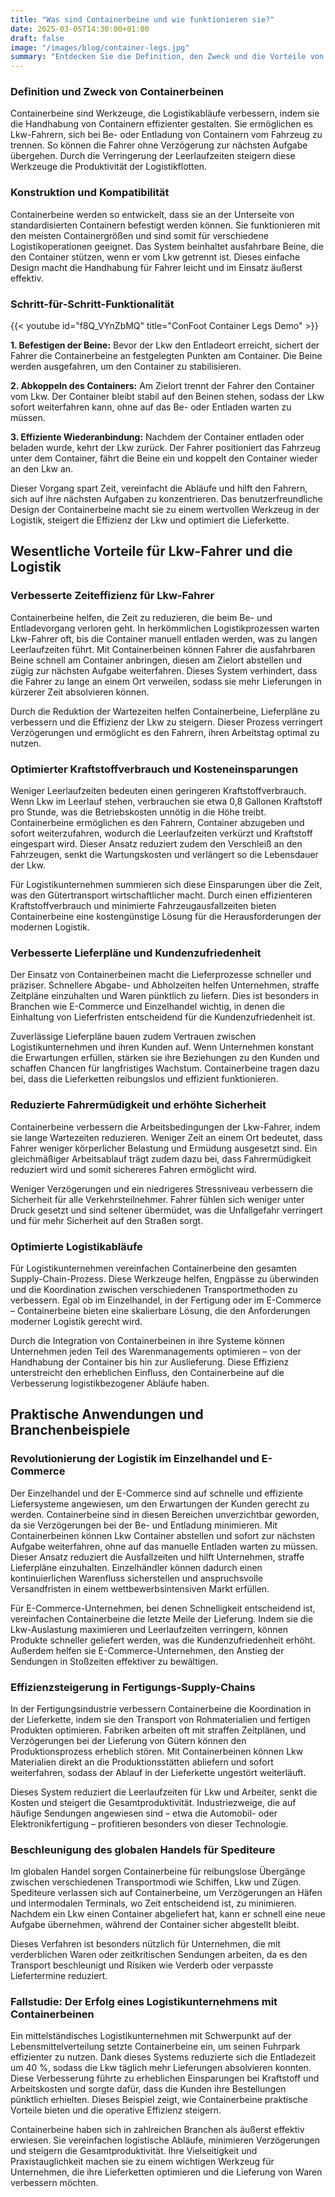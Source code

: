 ```yaml
---
title: "Was sind Containerbeine und wie funktionieren sie?"
date: 2025-03-05T14:30:00+01:00
draft: false
image: "/images/blog/container-legs.jpg"
summary: "Entdecken Sie die Definition, den Zweck und die Vorteile von Containerbeinen in der Logistik. Erfahren Sie, wie sie die Effizienz steigern, Kosten senken und die Lieferpläne verbessern."
---
```


### Definition und Zweck von Containerbeinen

Containerbeine sind Werkzeuge, die Logistikabläufe verbessern, indem sie die Handhabung von Containern effizienter gestalten. Sie ermöglichen es Lkw-Fahrern, sich bei Be- oder Entladung von Containern vom Fahrzeug zu trennen. So können die Fahrer ohne Verzögerung zur nächsten Aufgabe übergehen. Durch die Verringerung der Leerlaufzeiten steigern diese Werkzeuge die Produktivität der Logistikflotten.

### Konstruktion und Kompatibilität

Containerbeine werden so entwickelt, dass sie an der Unterseite von standardisierten Containern befestigt werden können. Sie funktionieren mit den meisten Containergrößen und sind somit für verschiedene Logistikoperationen geeignet. Das System beinhaltet ausfahrbare Beine, die den Container stützen, wenn er vom Lkw getrennt ist. Dieses einfache Design macht die Handhabung für Fahrer leicht und im Einsatz äußerst effektiv.

### Schritt-für-Schritt-Funktionalität

{{< youtube id="f8Q_VYnZbMQ" title="ConFoot Container Legs Demo" >}}

**1. Befestigen der Beine:** Bevor der Lkw den Entladeort erreicht, sichert der Fahrer die Containerbeine an festgelegten Punkten am Container. Die Beine werden ausgefahren, um den Container zu stabilisieren.  

**2. Abkoppeln des Containers:** Am Zielort trennt der Fahrer den Container vom Lkw. Der Container bleibt stabil auf den Beinen stehen, sodass der Lkw sofort weiterfahren kann, ohne auf das Be- oder Entladen warten zu müssen.  

**3. Effiziente Wiederanbindung:** Nachdem der Container entladen oder beladen wurde, kehrt der Lkw zurück. Der Fahrer positioniert das Fahrzeug unter dem Container, fährt die Beine ein und koppelt den Container wieder an den Lkw an.  

Dieser Vorgang spart Zeit, vereinfacht die Abläufe und hilft den Fahrern, sich auf ihre nächsten Aufgaben zu konzentrieren. Das benutzerfreundliche Design der Containerbeine macht sie zu einem wertvollen Werkzeug in der Logistik, steigert die Effizienz der Lkw und optimiert die Lieferkette.


## Wesentliche Vorteile für Lkw-Fahrer und die Logistik

### **Verbesserte Zeiteffizienz für Lkw-Fahrer**

Containerbeine helfen, die Zeit zu reduzieren, die beim Be- und Entladevorgang verloren geht. In herkömmlichen Logistikprozessen warten Lkw-Fahrer oft, bis die Container manuell entladen werden, was zu langen Leerlaufzeiten führt. Mit Containerbeinen können Fahrer die ausfahrbaren Beine schnell am Container anbringen, diesen am Zielort abstellen und zügig zur nächsten Aufgabe weiterfahren. Dieses System verhindert, dass die Fahrer zu lange an einem Ort verweilen, sodass sie mehr Lieferungen in kürzerer Zeit absolvieren können.

Durch die Reduktion der Wartezeiten helfen Containerbeine, Lieferpläne zu verbessern und die Effizienz der Lkw zu steigern. Dieser Prozess verringert Verzögerungen und ermöglicht es den Fahrern, ihren Arbeitstag optimal zu nutzen.

### **Optimierter Kraftstoffverbrauch und Kosteneinsparungen**

Weniger Leerlaufzeiten bedeuten einen geringeren Kraftstoffverbrauch. Wenn Lkw im Leerlauf stehen, verbrauchen sie etwa 0,8 Gallonen Kraftstoff pro Stunde, was die Betriebskosten unnötig in die Höhe treibt. Containerbeine ermöglichen es den Fahrern, Container abzugeben und sofort weiterzufahren, wodurch die Leerlaufzeiten verkürzt und Kraftstoff eingespart wird. Dieser Ansatz reduziert zudem den Verschleiß an den Fahrzeugen, senkt die Wartungskosten und verlängert so die Lebensdauer der Lkw.

Für Logistikunternehmen summieren sich diese Einsparungen über die Zeit, was den Gütertransport wirtschaftlicher macht. Durch einen effizienteren Kraftstoffverbrauch und minimierte Fahrzeugausfallzeiten bieten Containerbeine eine kostengünstige Lösung für die Herausforderungen der modernen Logistik.

### **Verbesserte Lieferpläne und Kundenzufriedenheit**

Der Einsatz von Containerbeinen macht die Lieferprozesse schneller und präziser. Schnellere Abgabe- und Abholzeiten helfen Unternehmen, straffe Zeitpläne einzuhalten und Waren pünktlich zu liefern. Dies ist besonders in Branchen wie E-Commerce und Einzelhandel wichtig, in denen die Einhaltung von Lieferfristen entscheidend für die Kundenzufriedenheit ist.

Zuverlässige Lieferpläne bauen zudem Vertrauen zwischen Logistikunternehmen und ihren Kunden auf. Wenn Unternehmen konstant die Erwartungen erfüllen, stärken sie ihre Beziehungen zu den Kunden und schaffen Chancen für langfristiges Wachstum. Containerbeine tragen dazu bei, dass die Lieferketten reibungslos und effizient funktionieren.

### **Reduzierte Fahrermüdigkeit und erhöhte Sicherheit**

Containerbeine verbessern die Arbeitsbedingungen der Lkw-Fahrer, indem sie lange Wartezeiten reduzieren. Weniger Zeit an einem Ort bedeutet, dass Fahrer weniger körperlicher Belastung und Ermüdung ausgesetzt sind. Ein gleichmäßiger Arbeitsablauf trägt zudem dazu bei, dass Fahrermüdigkeit reduziert wird und somit sichereres Fahren ermöglicht wird.

Weniger Verzögerungen und ein niedrigeres Stressniveau verbessern die Sicherheit für alle Verkehrsteilnehmer. Fahrer fühlen sich weniger unter Druck gesetzt und sind seltener übermüdet, was die Unfallgefahr verringert und für mehr Sicherheit auf den Straßen sorgt.

### **Optimierte Logistikabläufe**

Für Logistikunternehmen vereinfachen Containerbeine den gesamten Supply-Chain-Prozess. Diese Werkzeuge helfen, Engpässe zu überwinden und die Koordination zwischen verschiedenen Transportmethoden zu verbessern. Egal ob im Einzelhandel, in der Fertigung oder im E-Commerce – Containerbeine bieten eine skalierbare Lösung, die den Anforderungen moderner Logistik gerecht wird.

Durch die Integration von Containerbeinen in ihre Systeme können Unternehmen jeden Teil des Warenmanagements optimieren – von der Handhabung der Container bis hin zur Auslieferung. Diese Effizienz unterstreicht den erheblichen Einfluss, den Containerbeine auf die Verbesserung logistikbezogener Abläufe haben.

## Praktische Anwendungen und Branchenbeispiele

### Revolutionierung der Logistik im Einzelhandel und E-Commerce

Der Einzelhandel und der E-Commerce sind auf schnelle und effiziente Liefersysteme angewiesen, um den Erwartungen der Kunden gerecht zu werden. Containerbeine sind in diesen Bereichen unverzichtbar geworden, da sie Verzögerungen bei der Be- und Entladung minimieren. Mit Containerbeinen können Lkw Container abstellen und sofort zur nächsten Aufgabe weiterfahren, ohne auf das manuelle Entladen warten zu müssen. Dieser Ansatz reduziert die Ausfallzeiten und hilft Unternehmen, straffe Lieferpläne einzuhalten. Einzelhändler können dadurch einen kontinuierlichen Warenfluss sicherstellen und anspruchsvolle Versandfristen in einem wettbewerbsintensiven Markt erfüllen.

Für E-Commerce-Unternehmen, bei denen Schnelligkeit entscheidend ist, vereinfachen Containerbeine die letzte Meile der Lieferung. Indem sie die Lkw-Auslastung maximieren und Leerlaufzeiten verringern, können Produkte schneller geliefert werden, was die Kundenzufriedenheit erhöht. Außerdem helfen sie E-Commerce-Unternehmen, den Anstieg der Sendungen in Stoßzeiten effektiver zu bewältigen.

### Effizienzsteigerung in Fertigungs-Supply-Chains

In der Fertigungsindustrie verbessern Containerbeine die Koordination in der Lieferkette, indem sie den Transport von Rohmaterialien und fertigen Produkten optimieren. Fabriken arbeiten oft mit straffen Zeitplänen, und Verzögerungen bei der Lieferung von Gütern können den Produktionsprozess erheblich stören. Mit Containerbeinen können Lkw Materialien direkt an die Produktionsstätten abliefern und sofort weiterfahren, sodass der Ablauf in der Lieferkette ungestört weiterläuft.

Dieses System reduziert die Leerlaufzeiten für Lkw und Arbeiter, senkt die Kosten und steigert die Gesamtproduktivität. Industriezweige, die auf häufige Sendungen angewiesen sind – etwa die Automobil- oder Elektronikfertigung – profitieren besonders von dieser Technologie.

### Beschleunigung des globalen Handels für Spediteure

Im globalen Handel sorgen Containerbeine für reibungslose Übergänge zwischen verschiedenen Transportmodi wie Schiffen, Lkw und Zügen. Spediteure verlassen sich auf Containerbeine, um Verzögerungen an Häfen und intermodalen Terminals, wo Zeit entscheidend ist, zu minimieren. Nachdem ein Lkw einen Container abgeliefert hat, kann er schnell eine neue Aufgabe übernehmen, während der Container sicher abgestellt bleibt.

Dieses Verfahren ist besonders nützlich für Unternehmen, die mit verderblichen Waren oder zeitkritischen Sendungen arbeiten, da es den Transport beschleunigt und Risiken wie Verderb oder verpasste Liefertermine reduziert.

### Fallstudie: Der Erfolg eines Logistikunternehmens mit Containerbeinen

Ein mittelständisches Logistikunternehmen mit Schwerpunkt auf der Lebensmittelverteilung setzte Containerbeine ein, um seinen Fuhrpark effizienter zu nutzen. Dank dieses Systems reduzierte sich die Entladezeit um 40 %, sodass die Lkw täglich mehr Lieferungen absolvieren konnten. Diese Verbesserung führte zu erheblichen Einsparungen bei Kraftstoff und Arbeitskosten und sorgte dafür, dass die Kunden ihre Bestellungen pünktlich erhielten. Dieses Beispiel zeigt, wie Containerbeine praktische Vorteile bieten und die operative Effizienz steigern.

Containerbeine haben sich in zahlreichen Branchen als äußerst effektiv erwiesen. Sie vereinfachen logistische Abläufe, minimieren Verzögerungen und steigern die Gesamtproduktivität. Ihre Vielseitigkeit und Praxistauglichkeit machen sie zu einem wichtigen Werkzeug für Unternehmen, die ihre Lieferketten optimieren und die Lieferung von Waren verbessern möchten.
